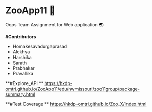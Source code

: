 # ZooApp11 :file_folder:
Oops Team Assignment for Web application :earth_asia:

**#Contributors**
* Homakesavadurgaprasad 
* Alekhya 
* Harshika 
* Sarath 
* Prabhakar
* Pravallika


**#Explore_API **
<https://hkdp-omtri.github.io/ZooApp11/edu/nwmissouri/zoo11group/package-summary.html>

**#Test Coverage **
<https://hkdp-omtri.github.io/Zoo_X/index.html>

